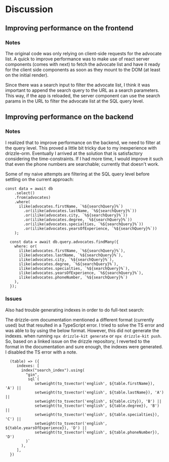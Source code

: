 # Discussion

## Improving performance on the frontend

### Notes

The original code was only relying on client-side requests for the advocate list. A quick to improve performance was to make use of react server components (comes with next) to fetch the advocate list and have it ready for the client side components as soon as they mount to the DOM (at least on the initial render).

Since there was a search input to filter the advocate list, I think it was important to append the search query to the URL as a search parameters. This way, if the app is reloaded, the server component can use the search params in the URL to filter the advocate list at the SQL query level. 


## Improving performance on the backend

### Notes

I realized that to improve performance on the backend, we need to filter at the query level. This proved a little bit tricky due to my inexperience with drizzle-orm. Eventually I arrived at the solution that is satisfactory considering the time-constraints. If I had more time, I would improve it such that even the phone numbers are searchable; currently that doesn't work. 

Some of my naive attempts are filtering at the SQL query  level before settling on the current approach:

```
const data = await db
    .select()
    .from(advocates)
    .where(
      ilike(advocates.firstName, `%${searchQuery}%`)
        .or(ilike(advocates.lastName, `%${searchQuery}%`))
        .or(ilike(advocates.city, `%${searchQuery}%`))
        .or(ilike(advocates.degree, `%${searchQuery}%`))
        .or(ilike(advocates.specialties, `%${searchQuery}%`))
        .or(ilike(advocates.yearsOfExperience, `%${searchQuery}%`))
    );
```
```
  const data = await db.query.advocates.findMany({
    where: or(
      ilike(advocates.firstName, `%${searchQuery}%`),
      ilike(advocates.lastName, `%${searchQuery}%`),
      ilike(advocates.city, `%${searchQuery}%`),
      ilike(advocates.degree, `%${searchQuery}%`),
      ilike(advocates.specialties, `%${searchQuery}%`),
      ilike(advocates.yearsOfExperience, `%${searchQuery}%`),
      ilike(advocates.phoneNumber, `%${searchQuery}%`)
    ),
  });
```
### Issues

Also had trouble generating indexes in order to do full-text search:

The drizzle-orm documentation mentioned a different format (currently used) but that resulted in a TypeScript error. I tried to solve the TS error and was able to by using the below format. However, this did not generate the indexes. when running `npx drizzle-kit generate` or `npx drizzle-kit push`. So, based on a linked issue on the drizzle repository, I reverted to the format in the documentation and sure enough, the indexes were generated. I disabled the TS error with a note.

```
  (table) => ({
     indexes: [
       index("search_index").using(
         "gin",
          sql`(
             setweight(to_tsvector('english', ${table.firstName}), 'A') ||
             setweight(to_tsvector('english', ${table.lastName}), 'A') ||
             setweight(to_tsvector('english', ${table.city}), 'B') ||
             setweight(to_tsvector('english', ${table.degree}), 'B') ||
             setweight(to_tsvector('english', ${table.specialties}), 'C') ||
             setweight(to_tsvector('english', ${table.yearsOfExperience}), 'D') ||
             setweight(to_tsvector('english', ${table.phoneNumber}), 'D')
         )`
       ),
     ],
  })
```
